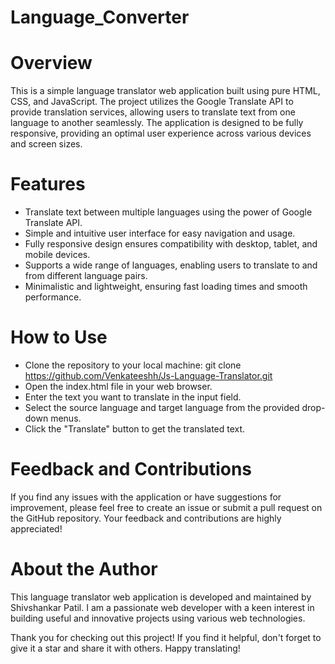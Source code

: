 # Language_Converter

# Overview
This is a simple language translator web application built using pure HTML, CSS, and JavaScript. The project utilizes the Google Translate API to provide translation services, allowing users to translate text from one language to another seamlessly. The application is designed to be fully responsive, providing an optimal user experience across various devices and screen sizes.

# Features

* Translate text between multiple languages using the power of Google Translate API.
* Simple and intuitive user interface for easy navigation and usage.
* Fully responsive design ensures compatibility with desktop, tablet, and mobile devices.
* Supports a wide range of languages, enabling users to translate to and from different language pairs.
* Minimalistic and lightweight, ensuring fast loading times and smooth performance.

# How to Use

* Clone the repository to your local machine:
git clone https://github.com/Venkateeshh/Js-Language-Translator.git
* Open the index.html file in your web browser.
* Enter the text you want to translate in the input field.
* Select the source language and target language from the provided drop-down menus.
* Click the "Translate" button to get the translated text.

# Feedback and Contributions

If you find any issues with the application or have suggestions for improvement, please feel free to create an issue or submit a pull request on the GitHub repository. Your feedback and contributions are highly appreciated!

# About the Author
This language translator web application is developed and maintained by Shivshankar Patil. I am a passionate web developer with a keen interest in building useful and innovative projects using various web technologies.

Thank you for checking out this project! If you find it helpful, don't forget to give it a star and share it with others. Happy translating!
